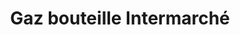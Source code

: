 ---
title: "Gaz bouteille Intermarché"
url: /chateauvillain/gaz-bouteille-intermarche/
shop: Gasflaschen
---